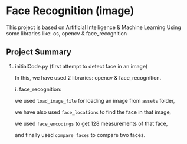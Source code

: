 # Face Recognition (image)

This project is based on Artificial Intelligence & Machine Learning
Using some libraries like: os, opencv & face_recognition

## Project Summary

1. initialCode.py (first attempt to detect face in an image)

   In this, we have used 2 libraries: opencv & face_recognition.

   i. face_recognition:

      we used `load_image_file` for loading an image from `assets` folder,

      we have also used `face_locations` to find the face in that image,

      we used `face_encodings` to get 128 measurements of that face,

      and finally used `compare_faces` to compare two faces.
